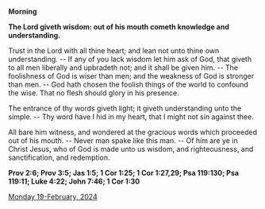 **Morning**

**The Lord giveth wisdom: out of his mouth cometh knowledge and understanding.**
 
Trust in the Lord with all thine heart; and lean not unto thine own understanding. -- If any of you lack wisdom let him ask of God, that giveth to all men liberally and upbradeth not; and it shall be given him. -- The foolishness of God is wiser than men; and the weakness of God is stronger than men. -- God hath chosen the foolish things of the world to confound the wise. That no flesh should glory in his presence.
 
The entrance of thy words giveth light; it giveth understanding unto the simple. -- Thy word have I hid in my heart, that I might not sin against thee.
 
All bare him witness, and wondered at the gracious words which proceeded out of his mouth. -- Never man spake like this man. -- Of him are ye in Christ Jesus, who of God is made unto us wisdom, and righteousness, and sanctification, and redemption.  

**Prov 2:6; Prov 3:5; Jas 1:5; 1 Cor 1:25; 1 Cor 1:27,29; Psa 119:130; Psa 119:11; Luke 4:22; John 7:46; 1 Cor 1:30**

[Monday 19-February, 2024](https://t.me/daily_light)
